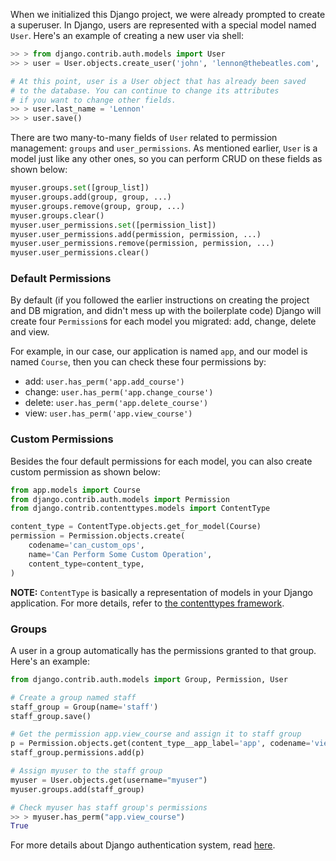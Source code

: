 When we initialized this Django project, we were already prompted to create a superuser. In Django, users are
represented with a special model named `User`. Here's an example of creating a new user via shell:

```python
>> > from django.contrib.auth.models import User
>> > user = User.objects.create_user('john', 'lennon@thebeatles.com', 'johnpassword')

# At this point, user is a User object that has already been saved
# to the database. You can continue to change its attributes
# if you want to change other fields.
>> > user.last_name = 'Lennon'
>> > user.save()
```

There are two many-to-many fields of `User` related to permission management: `groups` and `user_permissions`. As
mentioned earlier, `User` is a model just like any other ones, so you can perform CRUD on these fields as shown below:

```python
myuser.groups.set([group_list])
myuser.groups.add(group, group, ...)
myuser.groups.remove(group, group, ...)
myuser.groups.clear()
myuser.user_permissions.set([permission_list])
myuser.user_permissions.add(permission, permission, ...)
myuser.user_permissions.remove(permission, permission, ...)
myuser.user_permissions.clear()
```

### Default Permissions

By default (if you followed the earlier instructions on creating the project and DB migration, and didn't mess up with
the boilerplate code) Django will create four `Permission`s for each model you migrated: add, change, delete and view.

For example, in our case, our application is named `app`, and our model is named `Course`, then you can check these four
permissions by:

* add: `user.has_perm('app.add_course')`
* change: `user.has_perm('app.change_course')`
* delete: `user.has_perm('app.delete_course')`
* view: `user.has_perm('app.view_course')`

### Custom Permissions

Besides the four default permissions for each model, you can also create custom permission as shown below:

```python
from app.models import Course
from django.contrib.auth.models import Permission
from django.contrib.contenttypes.models import ContentType

content_type = ContentType.objects.get_for_model(Course)
permission = Permission.objects.create(
    codename='can_custom_ops',
    name='Can Perform Some Custom Operation',
    content_type=content_type,
)
```

**NOTE:** `ContentType` is basically a representation of models in your Django application. For more details, refer
to [the contenttypes framework](https://docs.djangoproject.com/en/4.0/ref/contrib/contenttypes/).

### Groups

A user in a group automatically has the permissions granted to that group. Here's an example:

```python
from django.contrib.auth.models import Group, Permission, User

# Create a group named staff
staff_group = Group(name='staff')
staff_group.save()

# Get the permission app.view_course and assign it to staff group
p = Permission.objects.get(content_type__app_label='app', codename='view_course')
staff_group.permissions.add(p)

# Assign myuser to the staff group
myuser = User.objects.get(username="myuser")
myuser.groups.add(staff_group)

# Check myuser has staff group's permissions
>> > myuser.has_perm("app.view_course")
True
```

For more details about Django authentication system,
read [here](https://docs.djangoproject.com/en/4.0/topics/auth/default/).